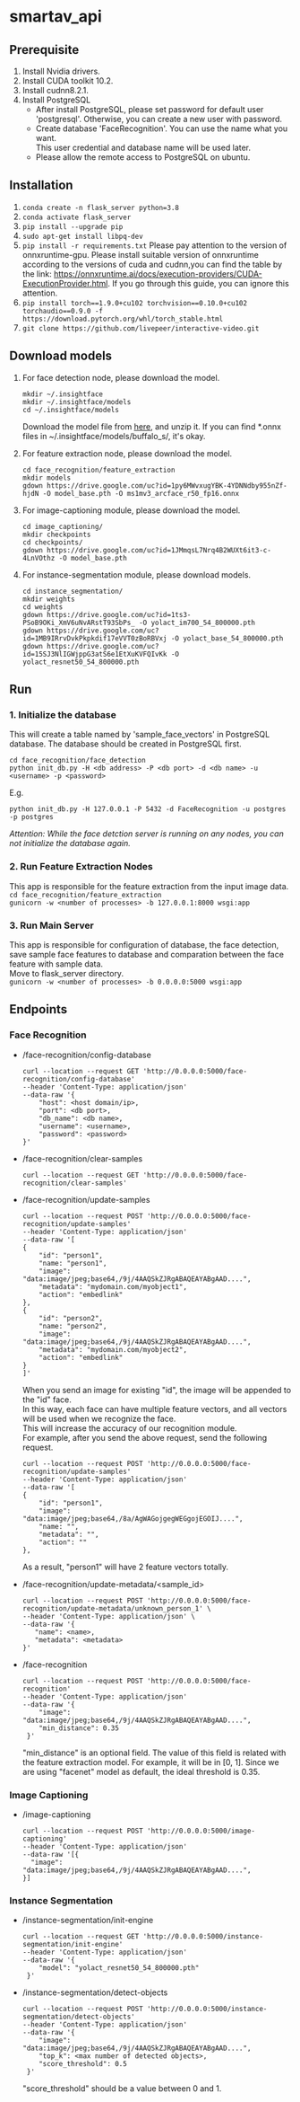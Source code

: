 # smartav_api
## Prerequisite
1. Install Nvidia drivers.
2. Install CUDA toolkit 10.2.
3. Install cudnn8.2.1.
4. Install PostgreSQL
   - After install PostgreSQL, please set password for default user 'postgresql'. Otherwise, you can create a new user with password.
   - Create database 'FaceRecognition'. You can use the name what you want.  
   This user credential and database name will be used later.
   - Please allow the remote access to PostgreSQL on ubuntu.
## Installation
1. ```conda create -n flask_server python=3.8```
2. ```conda activate flask_server```
3. ```pip install --upgrade pip```
4. ```sudo apt-get install libpq-dev```
5. ```pip install -r requirements.txt```
  Please pay attention to the version of onnxruntime-gpu. Please install suitable version of onnxruntime according to the versions of cuda and cudnn,you can find the table by the link: https://onnxruntime.ai/docs/execution-providers/CUDA-ExecutionProvider.html. If you go through this guide, you can ignore this attention.
6. ```pip install torch==1.9.0+cu102 torchvision==0.10.0+cu102 torchaudio==0.9.0 -f https://download.pytorch.org/whl/torch_stable.html```
7. ```git clone https://github.com/livepeer/interactive-video.git```
## Download models
1. For face detection node, please download the model.
   ```
   mkdir ~/.insightface
   mkdir ~/.insightface/models
   cd ~/.insightface/models
   ```  
   Download the model file from [here](https://drive.google.com/file/d/1_RbGpfrPbgDT8MiY0FTMkP8bor33OGmq/view?usp=sharing), and unzip it.
   If you can find *.onnx files in ~/.insightface/models/buffalo_s/, it's okay.
   
2. For feature extraction node, please download the model.
    ```
    cd face_recognition/feature_extraction
    mkdir models
    gdown https://drive.google.com/uc?id=1py6MWvxugYBK-4YDNNdby955nZf-hjdN -O model_base.pth -O ms1mv3_arcface_r50_fp16.onnx
    ```

3. For image-captioning module, please download the model.
    ```
    cd image_captioning/
    mkdir checkpoints
    cd checkpoints/
    gdown https://drive.google.com/uc?id=1JMmqsL7Nrq4B2WUXt6it3-c-4LnVOthz -O model_base.pth
    ```
4. For instance-segmentation module, please download models.
    ```
    cd instance_segmentation/
    mkdir weights
    cd weights
    gdown https://drive.google.com/uc?id=1ts3-PSoB9OKi_XmV6uNvARstT93SbPs_ -O yolact_im700_54_800000.pth
    gdown https://drive.google.com/uc?id=1MB9IRrvDvkPkpkdif17eVVT0zBoRBVxj -O yolact_base_54_800000.pth
    gdown https://drive.google.com/uc?id=15SJ3NlIGWjppG3atS6e1EtXuKVFQIvKk -O yolact_resnet50_54_800000.pth
    ```
 
## Run
### 1. Initialize the database
This will create a table named by 'sample_face_vectors' in PostgreSQL database. The database should be created in PostgreSQL first.
```
cd face_recognition/face_detection
python init_db.py -H <db address> -P <db port> -d <db name> -u <username> -p <password>
```  
E.g.  
```
python init_db.py -H 127.0.0.1 -P 5432 -d FaceRecognition -u postgres -p postgres
```
*Attention: While the face detction server is running on any nodes, you can not initialize the database again.*

### 2. Run Feature Extraction Nodes
This app is responsible for the feature extraction from the input image data.  
```cd face_recognition/feature_extraction```  
```gunicorn -w <number of processes> -b 127.0.0.1:8000 wsgi:app```

### 3. Run Main Server
This app is responsible for configuration of database, the face detection, save sample face features to database and comparation between the face feature with sample data.  
Move to flask_server directory.    
```gunicorn -w <number of processes> -b 0.0.0.0:5000 wsgi:app```


## Endpoints
### Face Recognition
* /face-recognition/config-database  
    ```
    curl --location --request GET 'http://0.0.0.0:5000/face-recognition/config-database' 
    --header 'Content-Type: application/json' 
    --data-raw '{
        "host": <host domain/ip>,
        "port": <db port>,
        "db_name": <db name>,
        "username": <username>,
        "password": <password>
    }'
    ```
* /face-recognition/clear-samples  
    ```
    curl --location --request GET 'http://0.0.0.0:5000/face-recognition/clear-samples'
    ```
* /face-recognition/update-samples  
    ```
    curl --location --request POST 'http://0.0.0.0:5000/face-recognition/update-samples'
    --header 'Content-Type: application/json'
    --data-raw '[
    {
        "id": "person1",
        "name: "person1",
        "image": "data:image/jpeg;base64,/9j/4AAQSkZJRgABAQEAYABgAAD....",
        "metadata": "mydomain.com/myobject1",
        "action": "embedlink"
    },
    {
        "id": "person2",
        "name: "person2",
        "image": "data:image/jpeg;base64,/9j/4AAQSkZJRgABAQEAYABgAAD....",
        "metadata": "mydomain.com/myobject2",
        "action": "embedlink"
    }
    ]'
    ```
    When you send an image for existing "id", the image will be appended to the "id" face.  
    In this way, each face can have multiple feature vectors, and all vectors will be used when we recognize the face.  
    This will increase the accuracy of our recognition module.  
    For example, after you send the above request, send the following request.
    ```
    curl --location --request POST 'http://0.0.0.0:5000/face-recognition/update-samples'
    --header 'Content-Type: application/json'
    --data-raw '[
    {
        "id": "person1",
        "image": "data:image/jpeg;base64,/8a/AgWAGojgegWEGgojEGOIJ....",
        "name: "",
        "metadata": "",
        "action": ""
    },
    ```
    As a result, "person1" will have 2 feature vectors totally. 
    
* /face-recognition/update-metadata/<sample_id>  
   ```
   curl --location --request POST 'http://0.0.0.0:5000/face-recognition/update-metadata/unknown_person_1' \
   --header 'Content-Type: application/json' \
   --data-raw '{
      "name": <name>,
      "metadata": <metadata>
   }'
   ```
* /face-recognition  
    ```
    curl --location --request POST 'http://0.0.0.0:5000/face-recognition'
    --header 'Content-Type: application/json'
    --data-raw '{
        "image": "data:image/jpeg;base64,/9j/4AAQSkZJRgABAQEAYABgAAD....",
        "min_distance": 0.35
     }'
    ```
    "min_distance" is an optional field. The value of this field is related with the feature extraction model. For example, it will be in [0, 1]. Since we are using "facenet" model as default, the ideal threshold is 0.35.


### Image Captioning
* /image-captioning  
    ```
    curl --location --request POST 'http://0.0.0.0:5000/image-captioning'
    --header 'Content-Type: application/json'
    --data-raw '[{
      "image": "data:image/jpeg;base64,/9j/4AAQSkZJRgABAQEAYABgAAD....",
    }]
    ```

### Instance Segmentation
* /instance-segmentation/init-engine  
    ```
    curl --location --request GET 'http://0.0.0.0:5000/instance-segmentation/init-engine'
    --header 'Content-Type: application/json'
    --data-raw '{
        "model": "yolact_resnet50_54_800000.pth"
     }'
    ```
* /instance-segmentation/detect-objects  
    ```
    curl --location --request POST 'http://0.0.0.0:5000/instance-segmentation/detect-objects'
    --header 'Content-Type: application/json'
    --data-raw '{
        "image": "data:image/jpeg;base64,/9j/4AAQSkZJRgABAQEAYABgAAD....",
        "top_k": <max number of detected objects>,
        "score_threshold": 0.5
     }'
    ```
    "score_threshold" should be a value between 0 and 1.
